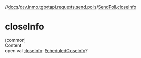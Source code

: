 //[docs](../../../index.md)/[dev.inmo.tgbotapi.requests.send.polls](../index.md)/[SendPoll](index.md)/[closeInfo](close-info.md)



# closeInfo  
[common]  
Content  
open val [closeInfo](close-info.md): [ScheduledCloseInfo](../../dev.inmo.tgbotapi.types.polls/-scheduled-close-info/index.md)?  



